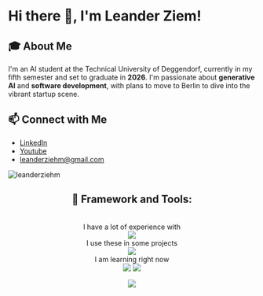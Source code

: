 # Hi there 👋, I'm Leander Ziem!

## 🎓 About Me
I'm an AI student at the Technical University of Deggendorf, currently in my fifth semester and set to graduate in **2026**. I'm passionate about **generative AI** and **software development**, with plans to move to Berlin to dive into the vibrant startup scene.
## 📫 Connect with Me
- [LinkedIn](https://www.linkedin.com/in/leanderziehm333/)
- [Youtube](https://www.youtube.com/@LeandersLife)
- leanderziehm@gmail.com

<p align="left">
  <img src="https://komarev.com/ghpvc/?username=leanderziehm&label=Profile%20views&color=0e75b6&style=flat" alt="leanderziehm" />
</p>

<h2 align="center">🔮 Framework and Tools:</h2>


<p align="center">
  <br>I have a lot of experience with<br>
  <img src="https://skillicons.dev/icons?i=html,css,javascript,python" />
  <br>I use these in some projects<br>
  <img src="https://skillicons.dev/icons?i=unity,sklearn,selenium,ps,java,linkedin,linux,flask,firebase,blender,arduino,androidstudio,ae,discord,django,opencv,supabase,windows" />
  <br>I am learning right now<br>
  <img src="https://skillicons.dev/icons?i=react,nextjs,mongodb,tailwind,nodejs,express,postgres,fastapi,docker,discordjs,d3,dotnet,latex,threejs,nginx" />
  <img src="https://skillicons.dev/icons?i=wordpress" />

  
</p>

<div align="center">
  <a  href="https://github.com/anuraghazra/github-readme-stats"><img align="center" src="https://github-readme-stats.vercel.app/api/top-langs/?username=leanderziehm&theme=tokyonight" /></a>
</div>

<!-- 
    
    <td style="background-color: #f0f0f0;">
      <a href="https://github.com/anuraghazra/github-readme-stats">
        <img align="center" src="https://github-readme-stats.vercel.app/api/wakatime?username=leanderziehm&theme=tokyonight&layout=compact" alt="Shakur's WakaTime stats" />
      </a>
    </td>

<!-- <img src="https://user-images.githubusercontent.com/73097560/115834477-dbab4500-a447-11eb-908a-139a6edaec5c.gif">
<h2 align="center">🔮 Statistics and Metrics:</h2>
<div align="center">
  <img align="center" src="http://github-profile-summary-cards.vercel.app/api/cards/stats?username=leanderziehm&theme=2077" height="180em" />
  <img align="center" src="http://github-profile-summary-cards.vercel.app/api/cards/repos-per-language?username=leanderziehm&theme=2077" height="180em" />
</div>
<br>
<img src="https://user-images.githubusercontent.com/73097560/115834477-dbab4500-a447-11eb-908a-139a6edaec5c.gif">
<h2 align="center">⚡Activity Graph:</h2>
<img align="center" src="https://github-readme-activity-graph.vercel.app/graph?username=leanderziehm&theme=react-dark"/>
-->
